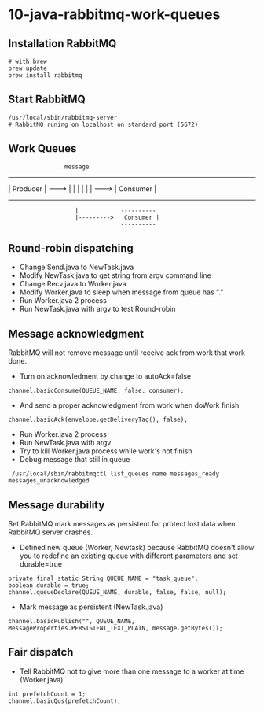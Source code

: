 # 10-java-rabbitmq-work-queues

## Installation RabbitMQ
```
# with brew
brew update
brew install rabbitmq
```

## Start RabbitMQ
```
/usr/local/sbin/rabbitmq-server
# RabbitMQ runing on localhost on standard port (5672)
```

## Work Queues
                    message
 ----------        ---------        ----------
| Producer | ---> | | | | | | ---> | Consumer |
 ----------        ---------        ----------
                       |            ----------
                       |---------> | Consumer |
                                    ----------

## Round-robin dispatching
- Change Send.java to NewTask.java
- Modify NewTask.java to get string from argv command line
- Change Recv.java to Worker.java
- Modify Worker.java to sleep when message from queue has "."
- Run Worker.java 2 process
- Run NewTask.java with argv to test Round-robin

## Message acknowledgment
RabbitMQ will not remove message until receive ack from work that work done.
- Turn on acknowledment by change to autoAck=false
```
channel.basicConsume(QUEUE_NAME, false, consumer);
```
- And send a proper acknowledgment from work when doWork finish
```
channel.basicAck(envelope.getDeliveryTag(), false);
```
- Run Worker.java 2 process
- Run NewTask.java with argv
- Try to kill Worker.java process while work's not finish
- Debug message that still in queue
```
 /usr/local/sbin/rabbitmqctl list_queues name messages_ready messages_unacknowledged
```

## Message durability
Set RabbitMQ mark messages as persistent for protect lost data when RabbitMQ server crashes.
- Defined new queue (Worker, Newtask) because RabbitMQ doesn't allow you to redefine an existing queue with different parameters and set durable=true
```
private final static String QUEUE_NAME = "task_queue";
boolean durable = true;
channel.queueDeclare(QUEUE_NAME, durable, false, false, null);
```
- Mark message as persistent (NewTask.java)
```
channel.basicPublish("", QUEUE_NAME, MessageProperties.PERSISTENT_TEXT_PLAIN, message.getBytes());
```

## Fair dispatch
- Tell RabbitMQ not to give more than one message to a worker at time (Worker.java)
```
int prefetchCount = 1;
channel.basicQos(prefetchCount);
```